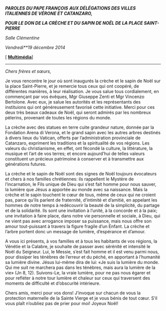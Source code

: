 ***PAROLES*** ***DU PAPE FRANÇOIS*** ***AUX DÉLÉGATIONS DES VILLES ITALIENNES DE VÉRONE ET CATANZARO,***

***POUR LE DON DE LA CRÈCHE ET DU SAPIN DE NOËL DE LA PLACE SAINT-PIERRE***

*Salle Clémentine*

*Vendredi**19 décembre 2014*

\[ **[Multimédia](http://w2.vatican.va/content/francesco/fr/events/event.dir.html/content/vaticanevents/fr/2014/12/19/delegazionialberopresepe.html)**\]

* * *

*Chers frères et sœurs,*

Je vous rencontre le jour où sont inaugurés la crèche et le sapin de Noël sur la place Saint-Pierre, et je remercie tous ceux qui ont coopéré, de différentes manières, à leur réalisation. Je vous salue tous cordialement, en commençant par vos évêques, Mgr Giuseppe Zenti et Mgr Vincenzo Bertolone. Avec eux, je salue les autorités et les représentants des instituions qui ont généreusement favorisé cette initiative. Merci pour ces deux très beaux cadeaux de Noël, qui seront admirés par les nombreux pèlerins, provenant de toutes les régions du monde.

La crèche avec des statues en terre cuite grandeur nature, donnée par la Fondation Arena di Verona, et le grand sapin avec les autres arbres destinés à divers lieux du Vatican, offerts par l’administration provinciale de Catanzaro, expriment les traditions et la spiritualité de vos régions. Les valeurs du christianisme, en effet, ont fécondé la culture, la littérature, la musique et l’art de vos terres; et encore aujourd’hui de telles valeurs constituent un précieux patrimoine à conserver et à transmettre aux générations futures.

La crèche et le sapin de Noël sont des signes de Noël toujours évocateurs et chers à nos familles chrétiennes: ils rappellent le Mystère de l’incarnation, le Fils unique de Dieu qui s’est fait homme pour nous sauver, la lumière que Jésus a apportée au monde avec sa naissance. Mais la crèche et le sapin touchent le cœur de tous, même de ceux qui ne croient pas, parce qu’ils parlent de fraternité, d’intimité et d’amitié, en appelant les hommes de notre temps à redécouvrir la beauté de la simplicité, du partage et de la solidarité. Ils sont une invitation à l’unité, à la concorde et à la paix; une invitation à faire place, dans notre vie personnelle et sociale, à Dieu, qui ne vient pas avec arrogance imposer sa puissance, mais nous offre son amour tout-puissant à travers la figure fragile d’un Enfant. La crèche et l’arbre portent donc un message de lumière, d’espérance et d’amour.

A vous ici présents, à vos familles et à tous les habitants de vos régions, la Vénétie et la Calabre, je souhaite de passer avec sérénité et intensité le Noël du Seigneur. Lui, le Messie, s’est fait homme et il est venu parmi nous, pour dissiper les ténèbres de l’erreur et du péché, en apportant à l’humanité sa lumière divine. Jésus lui-même dira de lui: «Je suis la lumière du monde. Qui me suit ne marchera pas dans les ténèbres, mais aura la lumière de la vie» (Jn 8, 12). Suivons-Le, la vraie lumière, pour ne pas nous égarer et pour refléter à notre tour lumière et chaleur sur ceux qui traversent des moments de difficulté et d’obscurité intérieure.

Chers amis, merci pour vos dons! J’invoque sur chacun de vous la protection maternelle de la Sainte Vierge et je vous bénis de tout cœur. S’il vous plaît n’oubliez pas de prier pour moi! Joyeux Noël!